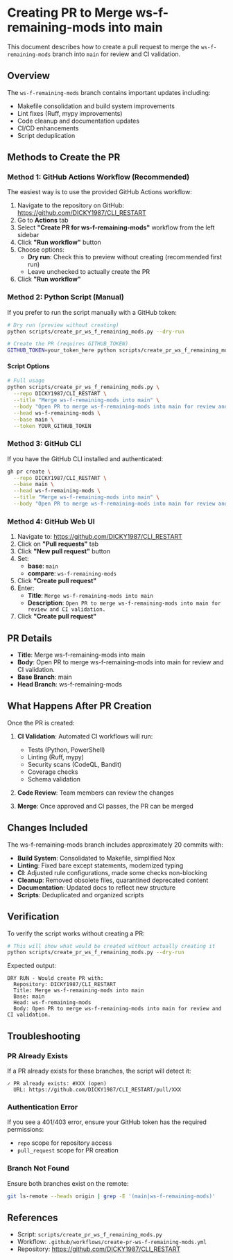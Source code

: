# Creating PR to Merge ws-f-remaining-mods into main

This document describes how to create a pull request to merge the `ws-f-remaining-mods` branch into `main` for review and CI validation.

## Overview

The `ws-f-remaining-mods` branch contains important updates including:
- Makefile consolidation and build system improvements
- Lint fixes (Ruff, mypy improvements)
- Code cleanup and documentation updates  
- CI/CD enhancements
- Script deduplication

## Methods to Create the PR

### Method 1: GitHub Actions Workflow (Recommended)

The easiest way is to use the provided GitHub Actions workflow:

1. Navigate to the repository on GitHub: https://github.com/DICKY1987/CLI_RESTART
2. Go to **Actions** tab
3. Select **"Create PR for ws-f-remaining-mods"** workflow from the left sidebar
4. Click **"Run workflow"** button
5. Choose options:
   - **Dry run**: Check this to preview without creating (recommended first run)
   - Leave unchecked to actually create the PR
6. Click **"Run workflow"**

### Method 2: Python Script (Manual)

If you prefer to run the script manually with a GitHub token:

```bash
# Dry run (preview without creating)
python scripts/create_pr_ws_f_remaining_mods.py --dry-run

# Create the PR (requires GITHUB_TOKEN)
GITHUB_TOKEN=your_token_here python scripts/create_pr_ws_f_remaining_mods.py
```

#### Script Options

```bash
# Full usage
python scripts/create_pr_ws_f_remaining_mods.py \
  --repo DICKY1987/CLI_RESTART \
  --title "Merge ws-f-remaining-mods into main" \
  --body "Open PR to merge ws-f-remaining-mods into main for review and CI validation." \
  --head ws-f-remaining-mods \
  --base main \
  --token YOUR_GITHUB_TOKEN
```

### Method 3: GitHub CLI

If you have the GitHub CLI installed and authenticated:

```bash
gh pr create \
  --repo DICKY1987/CLI_RESTART \
  --base main \
  --head ws-f-remaining-mods \
  --title "Merge ws-f-remaining-mods into main" \
  --body "Open PR to merge ws-f-remaining-mods into main for review and CI validation."
```

### Method 4: GitHub Web UI

1. Navigate to: https://github.com/DICKY1987/CLI_RESTART
2. Click on **"Pull requests"** tab
3. Click **"New pull request"** button
4. Set:
   - **base**: `main`
   - **compare**: `ws-f-remaining-mods`
5. Click **"Create pull request"**
6. Enter:
   - **Title**: `Merge ws-f-remaining-mods into main`
   - **Description**: `Open PR to merge ws-f-remaining-mods into main for review and CI validation.`
7. Click **"Create pull request"**

## PR Details

- **Title**: Merge ws-f-remaining-mods into main
- **Body**: Open PR to merge ws-f-remaining-mods into main for review and CI validation.
- **Base Branch**: main
- **Head Branch**: ws-f-remaining-mods

## What Happens After PR Creation

Once the PR is created:

1. **CI Validation**: Automated CI workflows will run:
   - Tests (Python, PowerShell)
   - Linting (Ruff, mypy)
   - Security scans (CodeQL, Bandit)
   - Coverage checks
   - Schema validation

2. **Code Review**: Team members can review the changes

3. **Merge**: Once approved and CI passes, the PR can be merged

## Changes Included

The ws-f-remaining-mods branch includes approximately 20 commits with:

- **Build System**: Consolidated to Makefile, simplified Nox
- **Linting**: Fixed bare except statements, modernized typing
- **CI**: Adjusted rule configurations, made some checks non-blocking
- **Cleanup**: Removed obsolete files, quarantined deprecated content
- **Documentation**: Updated docs to reflect new structure
- **Scripts**: Deduplicated and organized scripts

## Verification

To verify the script works without creating a PR:

```bash
# This will show what would be created without actually creating it
python scripts/create_pr_ws_f_remaining_mods.py --dry-run
```

Expected output:
```
DRY RUN - Would create PR with:
  Repository: DICKY1987/CLI_RESTART
  Title: Merge ws-f-remaining-mods into main
  Base: main
  Head: ws-f-remaining-mods
  Body: Open PR to merge ws-f-remaining-mods into main for review and CI validation.
```

## Troubleshooting

### PR Already Exists

If a PR already exists for these branches, the script will detect it:

```
✓ PR already exists: #XXX (open)
  URL: https://github.com/DICKY1987/CLI_RESTART/pull/XXX
```

### Authentication Error

If you see a 401/403 error, ensure your GitHub token has the required permissions:
- `repo` scope for repository access
- `pull_request` scope for PR creation

### Branch Not Found

Ensure both branches exist on the remote:

```bash
git ls-remote --heads origin | grep -E '(main|ws-f-remaining-mods)'
```

## References

- Script: `scripts/create_pr_ws_f_remaining_mods.py`
- Workflow: `.github/workflows/create-pr-ws-f-remaining-mods.yml`
- Repository: https://github.com/DICKY1987/CLI_RESTART
